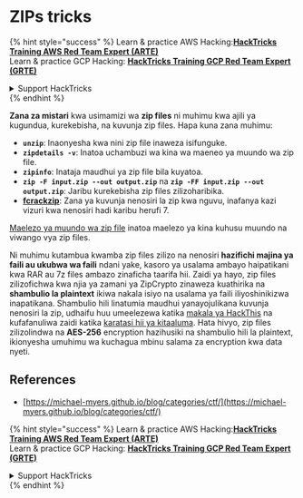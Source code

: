 # ZIPs tricks

{% hint style="success" %}
Learn & practice AWS Hacking:<img src="/.gitbook/assets/arte.png" alt="" data-size="line">[**HackTricks Training AWS Red Team Expert (ARTE)**](https://training.hacktricks.xyz/courses/arte)<img src="/.gitbook/assets/arte.png" alt="" data-size="line">\
Learn & practice GCP Hacking: <img src="/.gitbook/assets/grte.png" alt="" data-size="line">[**HackTricks Training GCP Red Team Expert (GRTE)**<img src="/.gitbook/assets/grte.png" alt="" data-size="line">](https://training.hacktricks.xyz/courses/grte)

<details>

<summary>Support HackTricks</summary>

* Check the [**subscription plans**](https://github.com/sponsors/carlospolop)!
* **Join the** 💬 [**Discord group**](https://discord.gg/hRep4RUj7f) or the [**telegram group**](https://t.me/peass) or **follow** us on **Twitter** 🐦 [**@hacktricks\_live**](https://twitter.com/hacktricks\_live)**.**
* **Share hacking tricks by submitting PRs to the** [**HackTricks**](https://github.com/carlospolop/hacktricks) and [**HackTricks Cloud**](https://github.com/carlospolop/hacktricks-cloud) github repos.

</details>
{% endhint %}

**Zana za mistari** kwa usimamizi wa **zip files** ni muhimu kwa ajili ya kugundua, kurekebisha, na kuvunja zip files. Hapa kuna zana muhimu:

- **`unzip`**: Inaonyesha kwa nini zip file inaweza isifunguke.
- **`zipdetails -v`**: Inatoa uchambuzi wa kina wa maeneo ya muundo wa zip file.
- **`zipinfo`**: Inataja maudhui ya zip file bila kuyatoa.
- **`zip -F input.zip --out output.zip`** na **`zip -FF input.zip --out output.zip`**: Jaribu kurekebisha zip files zilizoharibika.
- **[fcrackzip](https://github.com/hyc/fcrackzip)**: Zana ya kuvunja nenosiri la zip kwa nguvu, inafanya kazi vizuri kwa nenosiri hadi karibu herufi 7.

[Maelezo ya muundo wa zip file](https://pkware.cachefly.net/webdocs/casestudies/APPNOTE.TXT) inatoa maelezo ya kina kuhusu muundo na viwango vya zip files.

Ni muhimu kutambua kwamba zip files zilizo na nenosiri **hazifichi majina ya faili au ukubwa wa faili** ndani yake, kasoro ya usalama ambayo haipatikani kwa RAR au 7z files ambazo zinaficha taarifa hii. Zaidi ya hayo, zip files zilizofichwa kwa njia ya zamani ya ZipCrypto zinaweza kuathirika na **shambulio la plaintext** ikiwa nakala isiyo na usalama ya faili iliyoshinikizwa inapatikana. Shambulio hili linatumia maudhui yanayojulikana kuvunja nenosiri la zip, udhaifu huu umeelezewa katika [makala ya HackThis](https://www.hackthis.co.uk/articles/known-plaintext-attack-cracking-zip-files) na kufafanuliwa zaidi katika [karatasi hii ya kitaaluma](https://www.cs.auckland.ac.nz/\~mike/zipattacks.pdf). Hata hivyo, zip files zilizolindwa na **AES-256** encryption hazihusiki na shambulio hili la plaintext, ikionyesha umuhimu wa kuchagua mbinu salama za encryption kwa data nyeti.

## References
* [https://michael-myers.github.io/blog/categories/ctf/](https://michael-myers.github.io/blog/categories/ctf/)

{% hint style="success" %}
Learn & practice AWS Hacking:<img src="/.gitbook/assets/arte.png" alt="" data-size="line">[**HackTricks Training AWS Red Team Expert (ARTE)**](https://training.hacktricks.xyz/courses/arte)<img src="/.gitbook/assets/arte.png" alt="" data-size="line">\
Learn & practice GCP Hacking: <img src="/.gitbook/assets/grte.png" alt="" data-size="line">[**HackTricks Training GCP Red Team Expert (GRTE)**<img src="/.gitbook/assets/grte.png" alt="" data-size="line">](https://training.hacktricks.xyz/courses/grte)

<details>

<summary>Support HackTricks</summary>

* Check the [**subscription plans**](https://github.com/sponsors/carlospolop)!
* **Join the** 💬 [**Discord group**](https://discord.gg/hRep4RUj7f) or the [**telegram group**](https://t.me/peass) or **follow** us on **Twitter** 🐦 [**@hacktricks\_live**](https://twitter.com/hacktricks\_live)**.**
* **Share hacking tricks by submitting PRs to the** [**HackTricks**](https://github.com/carlospolop/hacktricks) and [**HackTricks Cloud**](https://github.com/carlospolop/hacktricks-cloud) github repos.

</details>
{% endhint %}
